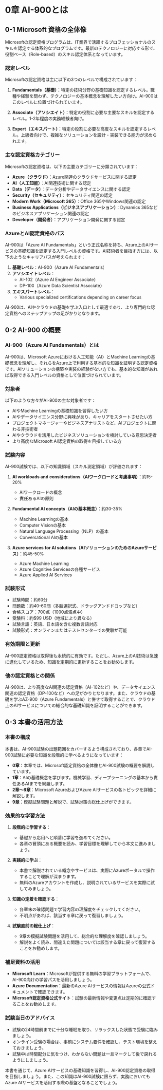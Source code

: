 # 0章 AI-900とは

## 0-1 Microsoft 資格の全体像

Microsoftの認定資格プログラムは、IT業界で活躍するプロフェッショナルのスキルを認定する体系的なプログラムです。最新のテクノロジーに対応する形で、役割ベース（Role-based）のスキル認定体系となっています。

### 認定レベル

Microsoftの認定資格は主に以下の3つのレベルで構成されています：

1. **Fundamentals（基礎）**：特定の技術分野の基礎知識を認定するレベル。職種や経験を問わず、テクノロジーの基本概念を理解したい方向け。AI-900はこのレベルに位置づけられています。

2. **Associate（アソシエイト）**：特定の役割に必要な主要なスキルを認定するレベル。1-2年程度の実務経験者向け。

3. **Expert（エキスパート）**：特定の役割に必要な高度なスキルを認定するレベル。上級者向けで、複雑なソリューションを設計・実装できる能力が求められます。

### 主な認定資格カテゴリー

Microsoftの認定資格は、以下の主要カテゴリーに分類されています：

- **Azure（クラウド）**：Azure関連のクラウドサービスに関する認定
- **AI（人工知能）**：AI関連技術に関する認定
- **Data（データ）**：データ分析やデータサイエンスに関する認定
- **Security（セキュリティ）**：セキュリティ関連の認定
- **Modern Work（Microsoft 365）**：Office 365やWindows関連の認定
- **Business Applications（ビジネスアプリケーション）**：Dynamics 365などのビジネスアプリケーション関連の認定
- **Developer（開発者）**：アプリケーション開発に関する認定

### AzureとAI認定資格のパス

AI-900は「Azure AI Fundamentals」という正式名称を持ち、Azure上のAIサービスの基礎知識を認定する入門レベルの資格です。AI技術者を目指す方には、以下のようなキャリアパスが考えられます：

1. **基礎レベル**：AI-900（Azure AI Fundamentals）
2. **アソシエイトレベル**：
   - AI-102（Azure AI Engineer Associate）
   - DP-100（Azure Data Scientist Associate）
3. **エキスパートレベル**：
   - Various specialized certifications depending on career focus

AI-900は、AIやクラウドの基礎を学ぶ入口として最適であり、より専門的な認定資格へのステップアップの足がかりとなります。

## 0-2 AI-900 の概要

### AI-900（Azure AI Fundamentals）とは

AI-900は、Microsoft Azureにおける人工知能（AI）とMachine Learningの基礎概念を理解し、それらをAzure上で利用する基本的な知識を証明する認定資格です。AIソリューションの構築や実装の経験がない方でも、基本的な知識があれば取得できる入門レベルの資格として位置づけられています。

### 対象者

以下のような方々がAI-900の主な対象者です：

- AIやMachine Learningの基礎知識を習得したい方
- AIやデータサイエンス分野に興味があり、キャリアをスタートさせたい方
- プロジェクトマネージャーやビジネスアナリストなど、AIプロジェクトに関わる非技術者
- AIやクラウドを活用したビジネスソリューションを検討している意思決定者
- より高度なMicrosoft AI認定資格の取得を目指している方

### 試験内容

AI-900試験では、以下の知識領域（スキル測定領域）が評価されます：

1. **AI workloads and considerations（AIワークロードと考慮事項）**：約15-20%
   - AIワークロードの概念
   - 責任あるAIの原則

2. **Fundamental AI concepts（AIの基本概念）**：約30-35%
   - Machine Learningの基本
   - Computer Visionの基本
   - Natural Language Processing（NLP）の基本
   - Conversational AIの基本

3. **Azure services for AI solutions（AIソリューションのためのAzureサービス）**：約45-50%
   - Azure Machine Learning
   - Azure Cognitive Servicesの各種サービス
   - Azure Applied AI Services

### 試験形式

- 試験時間：約60分
- 問題数：約40-60問（多肢選択式、ドラッグアンドドロップなど）
- 合格スコア：700点（1000点満点中）
- 受験料：約$99 USD（地域により異なる）
- 試験言語：英語、日本語を含む複数言語対応
- 試験形式：オンラインまたはテストセンターでの受験が可能

### 有効期限と更新

AI-900認定資格は取得後も永続的に有効です。ただし、Azure上のAI技術は急速に進化しているため、知識を定期的に更新することをお勧めします。

### 他の認定資格との関係

AI-900は、より高度なAI関連の認定資格（AI-102など）や、データサイエンス関連の認定資格（DP-100など）への足がかりとなります。また、クラウドの基礎を学ぶAZ-900（Azure Fundamentals）と併せて取得することで、クラウド上のAIサービスについての総合的な基礎知識を証明することができます。

## 0-3 本書の活用方法

### 本書の構成

本書は、AI-900試験の出題範囲をカバーするよう構成されており、各章でAI-900試験に必要な知識を段階的に学べるようになっています：

- **0章**：本章では、Microsoft認定資格の全体像とAI-900試験の概要を解説しています。
- **1章**：AIの基礎概念を学びます。機械学習、ディープラーニングの基本から責任あるAIまでを網羅します。
- **2章〜8章**：Microsoft AzureおよびAzure AIサービスの各トピックを詳細に解説します。
- **9章**：模擬試験問題と解説で、試験対策の総仕上げができます。

### 効果的な学習方法

1. **段階的に学習する**：
   - 基礎から応用へと順番に学習を進めてください。
   - 各章の冒頭にある概要を読み、学習目標を理解してから本文に進みましょう。

2. **実践的に学ぶ**：
   - 本書で解説されている概念やサービスは、実際にAzureポータルで操作することで理解が深まります。
   - 無料のAzureアカウントを作成し、説明されているサービスを実際に試してみましょう。

3. **知識の定着を確認する**：
   - 各章末の確認問題で学習内容の理解度をチェックしてください。
   - 不明点があれば、該当する章に戻って復習しましょう。

4. **試験直前の総仕上げ**：
   - 9章の模擬試験問題を活用して、総合的な理解度を確認しましょう。
   - 解説をよく読み、間違えた問題については該当する章に戻って復習することをお勧めします。

### 補足資料の活用

- **Microsoft Learn**：Microsoftが提供する無料の学習プラットフォームで、AI-900向けの学習パスを活用しましょう。
- **Azure Documentation**：最新のAzure AIサービスの情報はAzureの公式ドキュメントで確認できます。
- **Microsoft認定資格公式サイト**：試験の最新情報や変更点は定期的に確認することをお勧めします。

### 試験当日のアドバイス

- 試験の24時間前までに十分な睡眠を取り、リラックスした状態で受験に臨みましょう。
- オンライン受験の場合は、事前にシステム要件を確認し、テスト環境を整えておきましょう。
- 試験中は時間配分に気をつけ、わからない問題は一旦マークして後で戻れるようにしましょう。

本書を通じて、Azure AIサービスの基礎知識を習得し、AI-900認定資格の取得を目指しましょう。また、この知識はAI-900試験に限らず、実務においてもAzure AIサービスを活用する際の基盤となることでしょう。